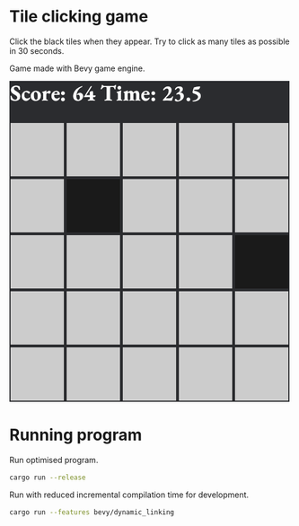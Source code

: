 # Tile clicking game
Click the black tiles when they appear.
Try to click as many tiles as possible in 30 seconds.

Game made with Bevy game engine.

![Screenshot](assets/screenshot.png)

# Running program
Run optimised program.
```bash
cargo run --release
```

Run with reduced incremental compilation time for development.
```bash
cargo run --features bevy/dynamic_linking
```
